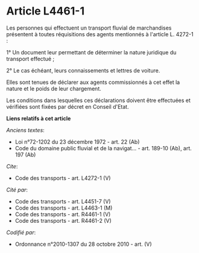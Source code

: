 # Article L4461-1

Les personnes qui effectuent un transport fluvial de marchandises présentent à toutes réquisitions des agents mentionnés à
l'article L. 4272-1 :

1° Un document leur permettant de déterminer la nature juridique du transport effectué ; 

2° Le cas échéant, leurs connaissements et lettres de voiture. 

Elles sont tenues de déclarer aux agents commissionnés à cet effet la nature et le poids de leur chargement. 

Les conditions dans lesquelles ces déclarations doivent être effectuées et vérifiées sont fixées par décret en Conseil
d'Etat.

**Liens relatifs à cet article**

_Anciens textes_:

  - Loi n°72-1202 du 23 décembre 1972 - art. 22 (Ab)
  - Code du domaine public fluvial et de la navigat... - art. 189-10 (Ab), art. 197 (Ab)

_Cite_:

  - Code des transports - art. L4272-1 (V)

_Cité par_:

  - Code des transports - art. L4451-7 (V)
  - Code des transports - art. L4463-1 (M)
  - Code des transports - art. R4461-1 (V)
  - Code des transports - art. R4461-2 (V)

_Codifié par_:

  - Ordonnance n°2010-1307 du 28 octobre 2010 - art. (V)
